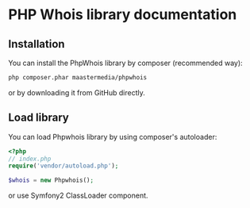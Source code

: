 # PHP Whois library documentation

## Installation

You can install the PhpWhois library by composer (recommended way):

```bash
php composer.phar maastermedia/phpwhois
```

or by downloading it from GitHub directly.

## Load library

You can load Phpwhois library by using composer's autoloader:

```php
<?php
// index.php
require('vendor/autoload.php');

$whois = new Phpwhois();
```

or use Symfony2 ClassLoader component.
